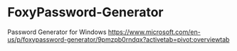 # FoxyPassword-Generator
Password Generator for Windows 
https://www.microsoft.com/en-us/p/foxypassword-generator/9pmzpb0rndqx?activetab=pivot:overviewtab
